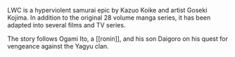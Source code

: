 LWC is a hyperviolent samurai epic by  Kazuo Koike and artist Goseki Kojima. In addition to the original 28 volume manga series, it has been adapted into several films and TV series.

The story follows Ogami Ito, a [[ronin]], and his son Daigoro on his quest for vengeance against the Yagyu clan. 

